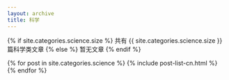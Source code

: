 ```yaml
---
layout: archive
title: 科学
---
```








{% if site.categories.science.size %}
共有 {{ site.categories.science.size }} 篇科学类文章
		{% else %}
暂无文章
		{% endif %}

<div class="tiles">
{% for post in site.categories.science %}
	{% include post-list-cn.html %}
{% endfor %}
</div><!-- /.tiles -->